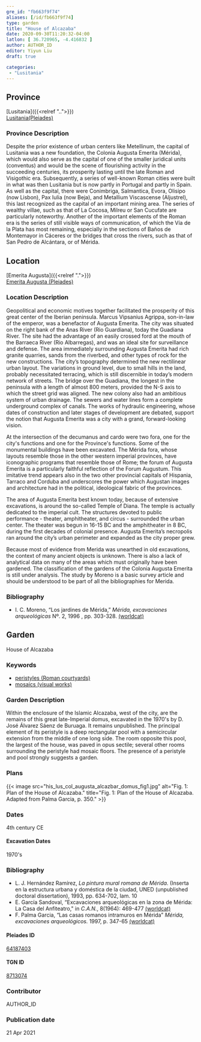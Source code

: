 ```yaml
---
gre_id: "fb663f9f74"
aliases: [/id/fb663f9f74]
type: garden
title: "House of Alcazaba"
date: 2020-09-30T11:20:32-04:00
latlon: [ 36.720965, -4.416832 ]
author: AUTHOR_ID
editor: Yiyun Liu
draft: true

categories:
 - "Lusitania"
---
```


## Province

[Lusitania]({{<relref "..">}})  
[Lusitania(Pleiades)](https://pleiades.stoa.org/places/1101)

### Province Description
Despite the prior existence of urban centers like Metellinum, the capital of Lusitania was a new foundation, the Colonia Augusta Emerita (Mérida), which would also serve as the capital of one of the smaller juridical units (conventus) and would be the scene of flourishing activity in the succeeding centuries, its prosperity lasting until the late Roman and Visigothic era.  Subsequently, a series of well-known Roman cities were built in what was then Lusitania but is now partly in Portugal and partly in Spain. As well as the capital, there were Conimbriga, Salmantica, Evora, Olisipo (now Lisbon), Pax Iulia (now Beja), and Metallium Viscascense (Aljustrel), this last recognized as the capital of an important mining area. The series of wealthy villae, such as that of La Cocosa, Milreu or San Cucufate are particularly noteworthy.  Another of the important elements of the Roman era is the series of still visible ways of communication, of which the Vía de la Plata has most remaining, especially in the sections of Baños de Montemayor in Cáceres or the bridges that cross the rivers, such as that of San Pedro de Alcántara, or of Mérida.

## Location

[Emerita Augusta]({{<relref ".">}}) \
[Emerita Augusta (Pleiades)](https://pleiades.stoa.org/places/256155)

### Location Description
Geopolitical and economic motives together facilitated the prosperity of this great center of the Iberian peninsula. Marcus Vipsanius Agrippa, son-in-law of the emperor, was a benefactor of Augusta Emerita. The city was situated on the right bank of the Anas River (Rio Guardiana), today the Guadiana River. The site had the advantage of an easily crossed ford at the mouth of the Barraeca River (Rio Albarregas), and was an ideal site for surveillance and defense.  The area immediately surrounding Augusta Emerita had rich granite quarries, sands from the riverbed, and other types of rock for the new constructions.  The city’s topography determined the new rectilinear urban layout.  The variations in ground level, due to small hills in the land, probably necessitated terracing, which is still discernible in today’s modern network of streets. The bridge over the Guadiana, the longest in the peninsula with a length of almost 800 meters, provided the N-S axis to which the street grid was aligned. The new colony also had an ambitious system of urban drainage. The sewers and water lines form a complete underground complex of canals. The works of hydraulic engineering, whose dates of construction and later stages of development are debated, support the notion that Augusta Emerita was a city with a grand, forward-looking vision.

At the intersection of the decumanus and cardo were two fora, one for the city's functions and one for the Province's functions. Some of the monumental buildings have been excavated. The Mérida fora, whose layouts resemble those in the other western imperial provinces, have iconographic programs that resemble those of Rome; the forum of Augusta Emerita is a particularly faithful reflection of the Forum Augustum. This imitative trend appears also in the two other provincial capitals of Hispania, Tarraco and Corduba and underscores the power which Augustan images and architecture had in the political, ideological fabric of the provinces.

The area of Augusta Emerita best known today, because of extensive excavations, is around the so-called Temple of Diana. The temple is actually dedicated to the imperial cult. The structures devoted to public performance - theater, amphitheater, and circus - surrounded the urban center. The theater was begun in 16-15 BC and the amphitheater in 8 BC, during the first decades of colonial presence. Augusta Emerita’s necropolis ran around the city’s urban perimeter and expanded as the city proper grew.

Because most of evidence from Merida was unearthed in old excavations, the context of many ancient objects is unknown. There is also a lack of analytical data on many of the areas which must originally have been gardened. The classification of the gardens of the Colonia Augusta Emerita is still under analysis. The study by Moreno is a basic survey article and should be understood to be part of all the bibliographies for Merida.


### Bibliography
- I. C. Moreno, “Los jardines de Mérida,” *Mérida, excavaciones arqueológicas* Nº. 2, 1996 , pp. 303-328. [(worldcat)](http://www.worldcat.org/oclc/225047612)


<!--### Location Description-->

<!-- LEAVE THIS BLANK FOR NOW -->

<!--## Sublocation-->

<!--
[AREA WITHIN LOCATION, LIKE “PALATINE HILL”](GEOREFERENCE LINK)
A sublocation is any area larger than an individual garden, but located within a location. I would always try to include a link to a controlled vocabulary here if possible. This ID may well be different from the Garden ID, e.g., Pompeii versus a Garden in one of the houses which has its own Pleiades ID.
-->

<!--### Sublocation Description-->

<!-- DESCRIPTION -->

## Garden

House of Alcazaba

### Keywords

- [peristyles (Roman courtyards)](http://vocab.getty.edu/page/aat/300080971)
- [mosaics (visual works)](http://vocab.getty.edu/page/aat/300015342)

### Garden Description

Within the enclosure of the Islamic Alcazaba, west of the city, are the remains of this great late-Imperial domus, excavated in the 1970's by D. José Álvarez Sáenz de Buruaga. It remains unpublished. The principal element of its peristyle is a deep rectangular pool with a semicircular extension from the middle of one long side.  The room opposite this pool, the largest of the house, was paved in opus sectile; several other rooms surrounding the peristyle had mosaic floors.   The presence of a peristyle and pool strongly suggests a garden.


<!--
{{< image src="FILENAME" alt="ALT_TEXT" title="CAPTION" >}}
-->

### Plans

{{< image src="his_lus_col_augusta_alcazbar_domus_fig1.jpg" alt="Fig. 1: Plan of the House of Alcazaba." title="Fig. 1: Plan of the House of Alcazaba. Adapted from Palma Garcia, p. 350." >}}

### Dates

4th century CE

#### Excavation Dates

1970's

### Bibliography

* L. J. Hernández Ramírez, *La pintura mural romana de Mérida*. (Inserta en la estructura urbana y doméstica de la ciudad, UNED (unpublished doctoral dissertation), 1993, pp. 634-702, lam. 10
* E. García Sandoval, “Excavaciones arqueológicas en la zona de Mérida: La Casa del Anfiteatro," in *C.A.N.*, 8(1964): 469-477 [(worldcat)](http://www.worldcat.org/oclc/43198027)
* F. Palma Garcia, “Las casas romanos intramuros en Mérida” *Mérida, excavaciones arqueológicos.* 1997, p. 347-65 [(worldcat)](http://www.worldcat.org/oclc/37151472)

<!--#### Periodo ID-->

<!-- [PERIODO_ID](https://pleiades.stoa.org/places/PLEIADES_ID) -->

#### Pleiades ID

[64187403](https://pleiades.stoa.org/places/64187403)

#### TGN ID

[8713074](http://vocab.getty.edu/page/tgn/8713074)

### Contributor

AUTHOR_ID

### Publication date


21 Apr 2021

<!--### Related articles-->

<!-- Links to other related articles. Leave blank for now -->